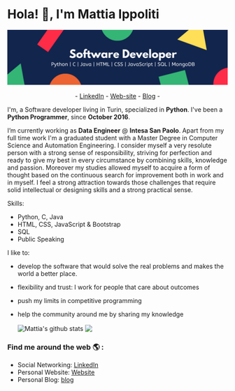 # Hola! 👋, I'm Mattia Ippoliti
![logo](https://github.com/MattiaIppoliti/MattiaIppoliti/blob/main/Software%20Developer.png)

<p align="center">
 - <a href="https://www.linkedin.com/in/mattiaippoliti/" targer=“_blank”>LinkedIn</a> -
 <a href="https://mattiaippoliti.github.io/MattiaIppoliti/" targer=“_blank”>Web-site</a> -
 <a href="https://mattiaippoliti.github.io/article/" targer=“_blank”>Blog</a> -
</p>

I'm, a Software developer living in Turin, specialized in **Python**. I've been a **Python Programmer**, since **October 2016**. 

I’m currently working as **Data Engineer** @ **Intesa San Paolo**. Apart from my full time work I'm a graduated student with a Master Degree in Computer Science and Automation Engineering. I consider myself a very resolute person with a strong sense of responsibility, striving for perfection and ready to give my best in every circumstance by combining skills, knowledge and passion. Moreover my studies allowed myself to acquire a form of thought based on the continuous search for improvement both in work and in myself. I feel a strong attraction towards those challenges that require solid intellectual or designing skills and a strong practical sense.

Skills:
- Python, C, Java
- HTML, CSS, JavaScript & Bootstrap
- SQL
- Public Speaking

I like to:
- develop the software that would solve the real problems and makes the world a better place.
- flexibility and trust: I work for people that care about outcomes
- push my limits in competitive programming
- help the community around me by sharing my knowledge


  <img align="center" src="https://github-readme-stats.vercel.app/api/top-langs/?username=MattiaIppoliti&title_color=fff&text_color=9f9f9f&bg_color=151515&hide=jupyter%20notebook" alt="Mattia's github stats" />



  <img align="center" src="https://github-readme-stats.vercel.app/api?username=MattiaIppoliti&hide=issues&count_private=true&show_icons=true&title_color=fff&icon_color=79ff97&text_color=9f9f9f&bg_color=151515&line_height=40" />


### Find me around the web 🌎 :
- Social Networking: [LinkedIn](https://www.linkedin.com/in/MattiaIppoliti/)
- Personal Website: [Website](https://mattiaippoliti.github.io/MattiaIppoliti/)
- Personal Blog: [blog](https://mattiaippoliti.github.io/article//)
